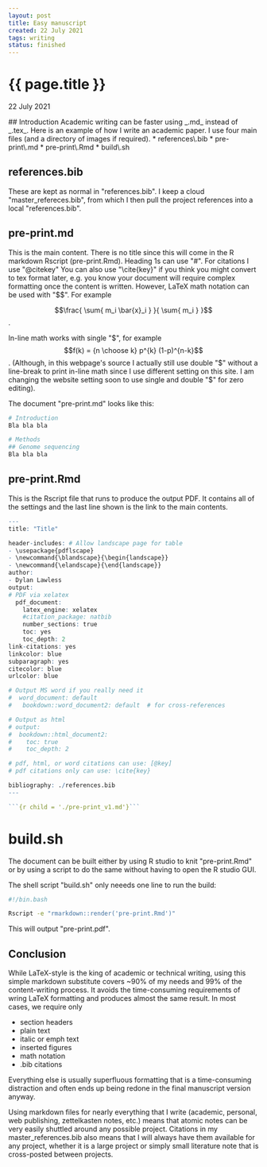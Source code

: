 ```yaml
---
layout: post
title: Easy manuscript
created: 22 July 2021
tags: writing
status: finished
---
```


{{ page.title }}
================

<p class="meta">22 July 2021</p>
## Introduction
Academic writing can be faster using _.md_ instead of _.tex_.
Here is an example of how I write an academic paper.
I use four main files (and a directory of images if required).
* references\.bib
* pre-print\.md
* pre-print\.Rmd
* build\.sh

## references\.bib
These are kept as normal in "references.bib".
I keep a cloud "master_refereces.bib", from which I then pull the project references into a local "references.bib".

## pre-print\.md
This is the main content.
There is no title since this will come in the R markdown Rscript (pre-print.Rmd).
Heading 1s can use "#". 
For citations I use "@citekey"
You can also use "\cite{key}" if you think you might convert to tex format later, e.g. you know your document will require complex formatting once the content is written.
However, LaTeX math notation can be used with "\$\$". 
For example

$$\frac{ \sum{ m_i \bar{x}_i } }{ \sum{ m_i } }$$.

In-line math works with single "\$", for example $$f(k) = {n \choose k} p^{k} (1-p)^{n-k}$$.
(Although, in this webpage's source I actually still use double "\$" without a line-break to print in-line math since I use different setting on this site. I am changing the website setting soon to use single and double "\$" for zero editing).

The document "pre-print.md" looks like this:

``` bash 
# Introduction 
Bla bla bla

# Methods
## Genome sequencing 
Bla bla bla
```

## pre-print\.Rmd
This is the Rscript file that runs to produce the output PDF.
It contains all of the settings and the last line shown is the link to the main contents. 

``` R
---
title: "Title"

header-includes: # Allow landscape page for table
- \usepackage{pdflscape}
- \newcommand{\blandscape}{\begin{landscape}}
- \newcommand{\elandscape}{\end{landscape}}
author:
- Dylan Lawless
output:
# PDF via xelatex
  pdf_document:
    latex_engine: xelatex
    #citation_package: natbib
    number_sections: true
    toc: yes
    toc_depth: 2
link-citations: yes
linkcolor: blue
subparagraph: yes
citecolor: blue
urlcolor: blue

# Output MS word if you really need it
#  word_document: default
#   bookdown::word_document2: default  # for cross-references

# Output as html
# output:
#  bookdown::html_document2:
#    toc: true
#    toc_depth: 2

# pdf, html, or word citations can use: [@key]
# pdf citations only can use: \cite{key}

bibliography: ./references.bib
---

```{r child = './pre-print_v1.md'}```

```

# build\.sh
The document can be built either by using R studio to knit "pre-print.Rmd" or by using a script to do the same without having to open the R studio GUI.

The shell script "build.sh" only neeeds one line to run the build:

``` bash
#!/bin.bash

Rscript -e "rmarkdown::render('pre-print.Rmd')"
```

This will output "pre-print.pdf".

## Conclusion 
While LaTeX-style is the king of academic or technical writing,
using this simple markdown substitute covers ~90% of my needs and 99% of the content-writing process. 
It avoids the time-consuming requirements of wring LaTeX formatting and produces almost the same result. 
In most cases, we require only
* section headers
* plain text
* italic or emph text
* inserted figures
* math notation
* .bib citations

Everything else is usually superfluous formatting that is a time-consuming distraction and often ends up being redone in the final manuscript version anyway. 

Using markdown files for nearly everything that I write (academic, personal, web publishing, zettelkasten notes, etc.) means that atomic notes can be very easily shuttled around any possible project. 
Citations in my master_references.bib also means that I will always have them available for any project, whether it is a large project or simply small literature note that is cross-posted between projects. 
